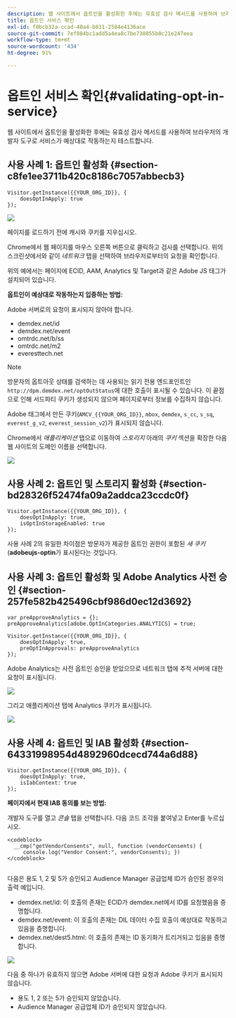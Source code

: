 ```yaml
---
description: 웹 사이트에서 옵트인을 활성화한 후에는 유효성 검사 메서드를 사용하여 브라우저의 개발자 도구로 서비스가 예상대로 작동하는지 테스트합니다.
title: 옵트인 서비스 확인
exl-id: f0bcb32a-ccad-40a4-b031-2584e4136ace
source-git-commit: 7ef084bc1add5a4ea8c7be738055b0c21e247eea
workflow-type: tm+mt
source-wordcount: '434'
ht-degree: 91%

---
```


# 옵트인 서비스 확인{#validating-opt-in-service}

웹 사이트에서 옵트인을 활성화한 후에는 유효성 검사 메서드를 사용하여 브라우저의 개발자 도구로 서비스가 예상대로 작동하는지 테스트합니다.

## 사용 사례 1: 옵트인 활성화 {#section-c8fe1ee3711b420c8186c7057abbecb3}

```
Visitor.getInstance({{YOUR_ORG_ID}}, { 
    doesOptInApply: true 
});
```

![](assets/use_case_1_1.png)

페이지를 로드하기 전에 캐시와 쿠키를 지우십시오.

Chrome에서 웹 페이지를 마우스 오른쪽 버튼으로 클릭하고 검사를 선택합니다. 위의 스크린샷에서와 같이 *네트워크* 탭을 선택하여 브라우저로부터의 요청을 확인합니다.

위의 예에서는 페이지에 ECID, AAM, Analytics 및 Target과 같은 Adobe JS 태그가 설치되어 있습니다.

**옵트인이 예상대로 작동하는지 입증하는 방법:**

Adobe 서버로의 요청이 표시되지 않아야 합니다.

* demdex.net/id
* demdex.net/event
* omtrdc.net/b/ss
* omtrdc.net/m2
* everesttech.net

>[!NOTE]
>
>방문자의 옵트아웃 상태를 검색하는 데 사용되는 읽기 전용 엔드포인트인 `http://dpm.demdex.net/optOutStatus`에 대한 호출이 표시될 수 있습니다. 이 끝점으로 인해 서드파티 쿠키가 생성되지 않으며 페이지로부터 정보를 수집하지 않습니다.

Adobe 태그에서 만든 쿠키(`AMCV_{{YOUR_ORG_ID}}`, `mbox`, `demdex`, `s_cc`, `s_sq`, `everest_g_v2`, `everest_session_v2`)가 표시되지 않습니다.

Chrome에서 *애플리케이션* 탭으로 이동하여 *스토리지* 아래의 *쿠키* 섹션을 확장한 다음 웹 사이트의 도메인 이름을 선택합니다.

![](assets/use_case_1_2.png)

## 사용 사례 2: 옵트인 및 스토리지 활성화 {#section-bd28326f52474fa09a2addca23ccdc0f}

```
Visitor.getInstance({{YOUR_ORG_ID}}, { 
    doesOptInApply: true, 
    isOptInStorageEnabled: true 
});
```

사용 사례 2의 유일한 차이점은 방문자가 제공한 옵트인 권한이 포함된 *새 쿠키*(**adobeujs-optin**&#x200B;가 표시된다는 것입니다.

## 사용 사례 3: 옵트인 활성화 및 Adobe Analytics 사전 승인 {#section-257fe582b425496cbf986d0ec12d3692}

```
var preApproveAnalytics = {}; 
preApproveAnalytics[adobe.OptInCategories.ANALYTICS] = true;

Visitor.getInstance({{YOUR_ORG_ID}}, { 
    doesOptInApply: true, 
    preOptInApprovals: preApproveAnalytics 
});
```

Adobe Analytics는 사전 옵트인 승인을 받았으므로 네트워크 탭에 추적 서버에 대한 요청이 표시됩니다.

![](assets/use_case_3_1.png)

그리고 애플리케이션 탭에 Analytics 쿠키가 표시됩니다.

![](assets/use_case_3_2.png)

## 사용 사례 4: 옵트인 및 IAB 활성화 {#section-64331998954d4892960dcecd744a6d88}

```
Visitor.getInstance({{YOUR_ORG_ID}}, { 
    doesOptInApply: true, 
    isIabContext: true 
});
```

**페이지에서 현재 IAB 동의를 보는 방법:**

개발자 도구를 열고 *콘솔* 탭을 선택합니다. 다음 코드 조각을 붙여넣고 Enter를 누르십시오.

```
<codeblock>
  __cmp("getVendorConsents", null, function (vendorConsents) { 
     console.log("Vendor Consent:", vendorConsents); }) 
</codeblock>  
  
```

다음은 용도 1, 2 및 5가 승인되고 Audience Manager 공급업체 ID가 승인된 경우의 출력 예입니다.

* demdex.net/id: 이 호출의 존재는 ECID가 demdex.net에서 ID를 요청했음을 증명합니다.
* demdex.net/event: 이 호출의 존재는 DIL 데이터 수집 호출이 예상대로 작동하고 있음을 증명합니다.
* demdex.net/dest5.html: 이 호출의 존재는 ID 동기화가 트리거되고 있음을 증명합니다.

![](assets/use_case_4_1.png)

다음 중 하나가 유효하지 않으면 Adobe 서버에 대한 요청과 Adobe 쿠키가 표시되지 않습니다.

* 용도 1, 2 또는 5가 승인되지 않았습니다.
* Audience Manager 공급업체 ID가 승인되지 않았습니다.
